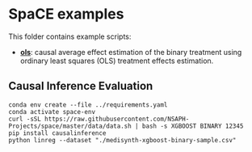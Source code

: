 # SpaCE examples

This folder contains example scripts:

* **[ols](./ols.py)**: causal average effect estimation of the binary treatment using ordinary least squares (OLS) treatment effects estimation. 

## Causal Inference Evaluation

```
conda env create --file ../requirements.yaml 
conda activate space-env
curl -sSL https://raw.githubusercontent.com/NSAPH-Projects/space/master/data/data.sh | bash -s XGBOOST BINARY 12345
pip install causalinference
python linreg --dataset "./medisynth-xgboost-binary-sample.csv"
```